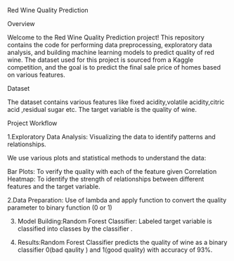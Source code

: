 Red Wine Quality Prediction 

Overview

Welcome to the Red Wine Quality Prediction project! This repository contains the code for performing data preprocessing, exploratory data analysis, and building  machine learning models to predict quality of red wine. The dataset used for this project is sourced from a Kaggle competition, and the goal is to predict the final sale price of homes based on various features.

Dataset

The dataset contains various features like  fixed acidity,volatile acidity,citric acid ,residual sugar etc. The target variable is the quality of wine.

Project Workflow

1.Exploratory Data Analysis: Visualizing the data to identify patterns and relationships. 

We use various plots and statistical methods to understand the data:

Bar Plots: To verify the quality with each of the feature given 
Correlation Heatmap: To identify the strength of relationships between different features and the target variable. 

2.Data Preparation: Use of lambda and apply function to convert the quality parameter to binary function (0 or 1)

3. Model Building:Random Forest Classifier: Labeled target variable is classified into classes by the classifier .

4. Results:Random Forest Classifier predicts the quality of wine as a binary classifier 0(bad qaulity ) and 1(good quality) with accuracy of 93%.
